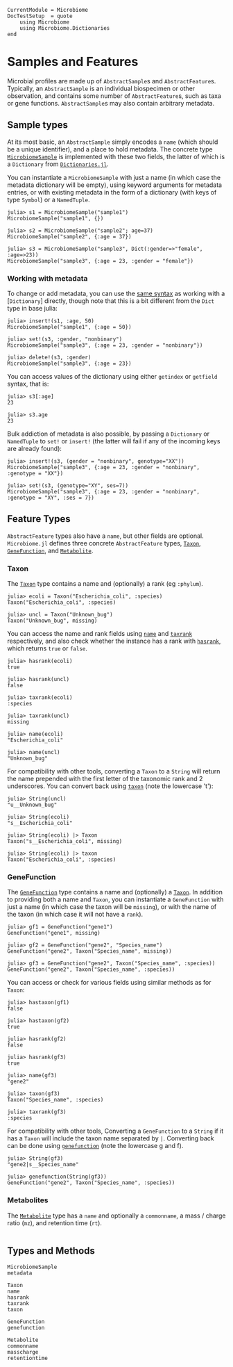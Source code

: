 ```@meta
CurrentModule = Microbiome
DocTestSetup  = quote
    using Microbiome
    using Microbiome.Dictionaries
end
```
# Samples and Features

Microbial profiles are made up of `AbstractSample`s and `AbstractFeature`s.
Typically, an `AbstractSample` is an individual biospecimen or other observation,
and contains some number of `AbstractFeature`s, such as taxa or gene functions.
`AbstractSample`s may also contain arbitrary metadata.

## Sample types

At its most basic, an `AbstractSample` simply encodes a `name`
(which should be a unique identifier), and a place to hold metadata.
The concrete type [`MicrobiomeSample`](@ref) is implemented with these two fields,
the latter of which is a `Dictionary` from [`Dictionaries.jl`](https://github.com/andyferris/Dictionaries.jl).


You can instantiate a `MicrobiomeSample` with just a name (in which case the metadata dictionary will be empty),
using keyword arguments for metadata entries,
or with existing metadata in the form of a dictionary (with keys of type `Symbol`) or a `NamedTuple`.

```jldoctest sampletypes
julia> s1 = MicrobiomeSample("sample1")
MicrobiomeSample("sample1", {})

julia> s2 = MicrobiomeSample("sample2"; age=37)
MicrobiomeSample("sample2", {:age = 37})

julia> s3 = MicrobiomeSample("sample3", Dict(:gender=>"female", :age=>23))
MicrobiomeSample("sample3", {:age = 23, :gender = "female"})
```

### Working with metadata

To change or add metadata, you can use the [same syntax](https://github.com/andyferris/Dictionaries.jl#accessing-dictionaries)
as working with a [`Dictionary`] directly,
though note that this is a bit different from the `Dict` type in base julia:

```jldoctest sampletypes
julia> insert!(s1, :age, 50)
MicrobiomeSample("sample1", {:age = 50})

julia> set!(s3, :gender, "nonbinary")
MicrobiomeSample("sample3", {:age = 23, :gender = "nonbinary"})

julia> delete!(s3, :gender)
MicrobiomeSample("sample3", {:age = 23})
```

You can access values of the dictionary using either `getindex`
or `getfield` syntax, that is:

```jldoctest sampletypes
julia> s3[:age]
23

julia> s3.age
23
```

Bulk addiction of metadata is also possible, by passing a `Dictionary` or `NamedTuple`
to `set!` or `insert!` (the latter will fail if any of the incoming keys are already found):

```jldoctest sampletypes
julia> insert!(s3, (gender = "nonbinary", genotype="XX"))
MicrobiomeSample("sample3", {:age = 23, :gender = "nonbinary", :genotype = "XX"})

julia> set!(s3, (genotype="XY", ses=7))
MicrobiomeSample("sample3", {:age = 23, :gender = "nonbinary", :genotype = "XY", :ses = 7})
```


## Feature Types

`AbstractFeature` types also have a `name`, but other fields are optional.
`Microbiome.jl` defines three concrete `AbstractFeature` types,
[`Taxon`](@ref), [`GeneFunction`](@ref), and [`Metabolite`](@ref).


### Taxon

The [`Taxon`](@ref) type contains a name and (optionally) a rank (eg `:phylum`).

```jldoctest taxon
julia> ecoli = Taxon("Escherichia_coli", :species)
Taxon("Escherichia_coli", :species)

julia> uncl = Taxon("Unknown_bug")
Taxon("Unknown_bug", missing)
```

You can access the name and rank fields using [`name`](@ref) and [`taxrank`](@ref) respectively, and also check whether the instance
has a rank with [`hasrank`](@ref), which returns `true` or `false`.

```jldoctest taxon
julia> hasrank(ecoli)
true

julia> hasrank(uncl)
false

julia> taxrank(ecoli)
:species

julia> taxrank(uncl)
missing

julia> name(ecoli)
"Escherichia_coli"

julia> name(uncl)
"Unknown_bug"
```

For compatibility with other tools, converting a `Taxon` to a `String`
will return the name prepended with the first letter of the taxonomic rank
and 2 underscores.
You can convert back using [`taxon`](@ref) (note the lowercase 't'):

```jldoctest taxon
julia> String(uncl)
"u__Unknown_bug"

julia> String(ecoli)
"s__Escherichia_coli"

julia> String(ecoli) |> Taxon
Taxon("s__Escherichia_coli", missing)

julia> String(ecoli) |> taxon
Taxon("Escherichia_coli", :species)
```

### GeneFunction

The [`GeneFunction`](@ref) type contains a name and (optionally) a [`Taxon`](@ref).
In addition to providing both a name and `Taxon`,
you can instantiate a `GeneFunction` with just a name (in which case the taxon will be `missing`),
or with the name of the taxon (in which case it will not have a `rank`).

```jldoctest genefunction
julia> gf1 = GeneFunction("gene1")
GeneFunction("gene1", missing)

julia> gf2 = GeneFunction("gene2", "Species_name")
GeneFunction("gene2", Taxon("Species_name", missing))

julia> gf3 = GeneFunction("gene2", Taxon("Species_name", :species))
GeneFunction("gene2", Taxon("Species_name", :species))
```

You can access or check for various fields using similar methods as for `Taxon`:

```jldoctest genefunction
julia> hastaxon(gf1)
false

julia> hastaxon(gf2)
true

julia> hasrank(gf2)
false

julia> hasrank(gf3)
true

julia> name(gf3)
"gene2"

julia> taxon(gf3)
Taxon("Species_name", :species)

julia> taxrank(gf3)
:species
```

For compatibility with other tools,
Converting a `GeneFunction` to a `String` if it has a `Taxon`
will include the taxon name separated by `|`.
Converting back can be done using [`genefunction`](@ref)
(note the lowercase g and f).

```jldoctest genefunction
julia> String(gf3)
"gene2|s__Species_name"

julia> genefunction(String(gf3))
GeneFunction("gene2", Taxon("Species_name", :species))
```


### Metabolites

The [`Metabolite`](@ref) type has a `name` and optionally
a `commonname`, a mass / charge ratio (`mz`), and retention time (`rt`).


```jldoctest

```

## Types and Methods

```@docs
MicrobiomeSample
metadata
```

```@docs
Taxon
name
hasrank
taxrank
taxon
```

```@docs
GeneFunction
genefunction
```

```@docs
Metabolite
commonname
masscharge
retentiontime
```